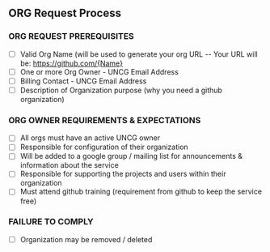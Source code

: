 ## ORG Request Process

### ORG REQUEST PREREQUISITES

 - [ ] Valid Org Name (will be used to generate your org URL -- Your URL will be: https://github.com/{Name}
 - [ ] One or more Org Owner - UNCG Email Address
 - [ ] Billing Contact - UNCG Email Address
 - [ ] Description of Organization purpose (why you need a github organization)

### ORG OWNER REQUIREMENTS & EXPECTATIONS
 - [ ] All orgs must have an active UNCG owner
 - [ ] Responsible for configuration of their organization
 - [ ] Will be added to a google group / mailing list for announcements & information about the service
 - [ ] Responsible for supporting the projects and users within their organization
 - [ ] Must attend github training (requirement from github to keep the service free)

### FAILURE TO COMPLY
 - [ ] Organization may be removed / deleted
